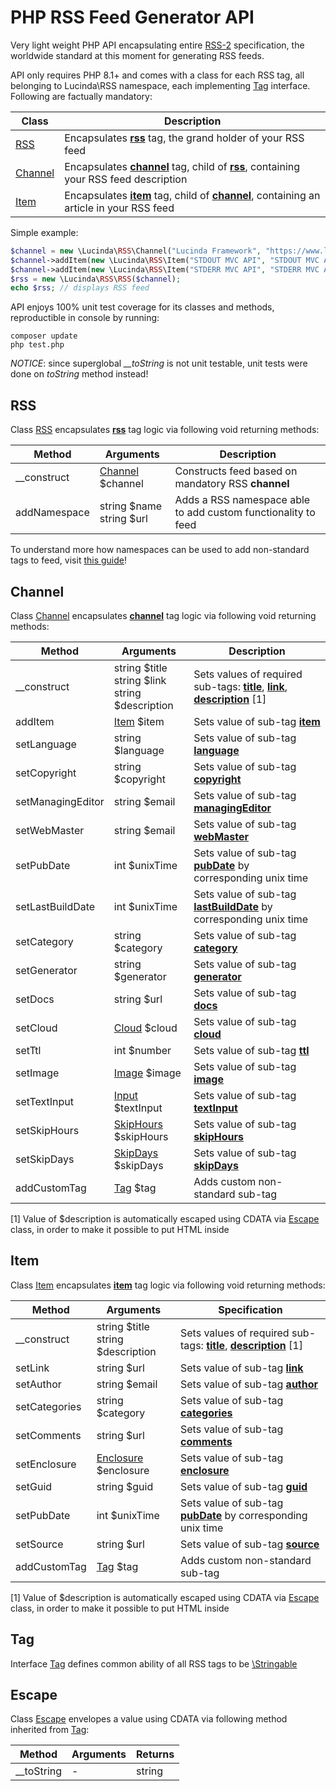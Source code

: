 # PHP RSS Feed Generator API

Very light weight PHP API encapsulating entire [RSS-2](https://validator.w3.org/feed/docs/rss2.html) specification, the worldwide standard at this moment for generating RSS feeds.

API only requires PHP 8.1+ and comes with a class for each RSS tag, all belonging to Lucinda\RSS namespace, each implementing [Tag](#Tag) interface. Following are factually mandatory:

| Class | Description |
| --- | --- |
| [RSS](#rss) | Encapsulates [**rss**](https://www.rssboard.org/rss-profile#element-rss) tag, the grand holder of your RSS feed |
| [Channel](#channel) | Encapsulates [**channel**](https://www.rssboard.org/rss-profile#element-channel) tag, child of [**rss**](https://www.rssboard.org/rss-profile#element-rss), containing your RSS feed description |
| [Item](#item) | Encapsulates [**item**](https://www.rssboard.org/rss-profile#element-channel-item) tag, child of [**channel**](https://www.rssboard.org/rss-profile#element-channel), containing an article in your RSS feed |

Simple example:

```php
$channel = new \Lucinda\RSS\Channel("Lucinda Framework", "https://www.lucinda-framework.com", "Current headlines from Lucinda Framework");
$channel->addItem(new \Lucinda\RSS\Item("STDOUT MVC API", "STDOUT MVC API was upgraded to a new version"));
$channel->addItem(new \Lucinda\RSS\Item("STDERR MVC API", "STDERR MVC API was upgraded to a new version"));
$rss = new \Lucinda\RSS\RSS($channel);
echo $rss; // displays RSS feed
```

API enjoys 100% unit test coverage for its classes and methods, reproductible in console by running:

```console
composer update
php test.php
```

*NOTICE*: since superglobal *__toString* is not unit testable, unit tests were done on *toString* method instead!

## RSS<a href="rss"></a>

Class [RSS](https://github.com/aherne/rss-generator/blob/master/src/RSS.php) encapsulates [**rss**](https://www.rssboard.org/rss-profile#element-rss) tag logic via following void returning methods:

| Method | Arguments | Description |
| --- | --- | --- |
| __construct | [Channel](#channel) $channel | Constructs feed based on mandatory RSS **channel** |
| addNamespace | string $name<br/>string $url | Adds a RSS namespace able to add custom functionality to feed |

To understand more how namespaces can be used to add non-standard tags to feed, visit [this guide](https://www.rssboard.org/rss-profile#namespace-elements)!

## Channel<a href="channel"></a>

Class [Channel](https://github.com/aherne/rss-generator/blob/master/src/Channel.php) encapsulates [**channel**](https://www.rssboard.org/rss-profile#element-channel) tag logic via following void returning methods:

| Method | Arguments | Description |
| --- | --- | --- |
| __construct | string $title<br/>string $link<br/>string $description | Sets values of required sub-tags: [**title**](https://www.rssboard.org/rss-profile#element-channel-title), [**link**](https://www.rssboard.org/rss-profile#element-channel-link), [**description**](https://www.rssboard.org/rss-profile#element-channel-description) [1] |
| addItem | [Item](#item) $item | Sets value of sub-tag [**item**](https://www.rssboard.org/rss-profile#element-channel-item) |
| setLanguage | string $language | Sets value of sub-tag [**language**](https://www.rssboard.org/rss-profile#element-channel-language) |
| setCopyright | string $copyright | Sets value of sub-tag [**copyright**](https://www.rssboard.org/rss-profile#element-channel-copyright) |
| setManagingEditor | string $email | Sets value of sub-tag [**managingEditor**](https://www.rssboard.org/rss-profile#element-channel-managingeditor) |
| setWebMaster | string $email | Sets value of sub-tag [**webMaster**](https://www.rssboard.org/rss-profile#element-channel-webmaster) |
| setPubDate | int $unixTime | Sets value of sub-tag [**pubDate**](https://www.rssboard.org/rss-profile#element-channel-pubdate) by corresponding unix time |
| setLastBuildDate | int $unixTime | Sets value of sub-tag [**lastBuildDate**](https://www.rssboard.org/rss-profile#element-channel-lastbuilddate) by corresponding unix time |
| setCategory | string $category | Sets value of sub-tag [**category**](https://www.rssboard.org/rss-profile#element-channel-category) |
| setGenerator | string $generator | Sets value of sub-tag [**generator**](https://www.rssboard.org/rss-profile#element-channel-generator) |
| setDocs | string $url | Sets value of sub-tag [**docs**](https://www.rssboard.org/rss-profile#element-channel-docs) |
| setCloud | [Cloud](https://github.com/aherne/rss-generator/blob/master/src/Cloud.php) $cloud | Sets value of sub-tag [**cloud**](https://www.rssboard.org/rss-profile#element-channel-cloud) |
| setTtl | int $number | Sets value of sub-tag [**ttl**](https://www.rssboard.org/rss-profile#element-channel-ttl) |
| setImage | [Image](https://github.com/aherne/rss-generator/blob/master/src/Image.php) $image | Sets value of sub-tag [**image**](https://www.rssboard.org/rss-profile#element-channel-image) |
| setTextInput | [Input](https://github.com/aherne/rss-generator/blob/master/src/Input.php) $textInput | Sets value of sub-tag [**textInput**](https://www.rssboard.org/rss-profile#element-channel-textinput) |
| setSkipHours | [SkipHours](https://github.com/aherne/rss-generator/blob/master/src/SkipHours.php) $skipHours | Sets value of sub-tag [**skipHours**](https://www.rssboard.org/rss-profile#element-channel-skiphours) |
| setSkipDays | [SkipDays](https://github.com/aherne/rss-generator/blob/master/src/SkipDays.php) $skipDays | Sets value of sub-tag [**skipDays**](https://www.rssboard.org/rss-profile#element-channel-skipdays) |
| addCustomTag | [Tag](#Tag) $tag | Adds custom non-standard sub-tag |

[1] Value of $description is automatically escaped using CDATA via [Escape](#escape) class, in order to make it possible to put HTML inside

## Item<a href="item"></a>

Class [Item](https://github.com/aherne/rss-generator/blob/master/src/Item.php) encapsulates [**item**](https://www.rssboard.org/rss-profile#element-channel-item) tag logic via following void returning methods:

| Method | Arguments | Specification |
| --- | --- | --- |
| __construct | string $title<br/>string $description | Sets values of required sub-tags: [**title**](https://www.rssboard.org/rss-profile#element-channel-item-title), [**description**](https://www.rssboard.org/rss-profile#element-channel-item-description) [1] |
| setLink | string $url | Sets value of sub-tag [**link**](https://www.rssboard.org/rss-profile#element-channel-item-link) |
| setAuthor | string $email | Sets value of sub-tag [**author**](https://www.rssboard.org/rss-profile#element-channel-item-author) |
| setCategories | string $category | Sets value of sub-tag [**categories**](https://www.rssboard.org/rss-profile#element-channel-item-categories) |
| setComments | string $url | Sets value of sub-tag [**comments**](https://www.rssboard.org/rss-profile#element-channel-item-comments) |
| setEnclosure | [Enclosure](https://github.com/aherne/rss-generator/blob/master/src/Enclosure.php) $enclosure | Sets value of sub-tag [**enclosure**](https://www.rssboard.org/rss-profile#element-channel-item-enclosure) |
| setGuid | string $guid | Sets value of sub-tag [**guid**](https://www.rssboard.org/rss-profile#element-channel-item-guid) |
| setPubDate | int $unixTime | Sets value of sub-tag [**pubDate**](https://www.rssboard.org/rss-profile#element-channel-item-pubdate) by corresponding unix time |
| setSource | string $url | Sets value of sub-tag [**source**](https://www.rssboard.org/rss-profile#element-channel-item-source) |
| addCustomTag | [Tag](#Tag) $tag | Adds custom non-standard sub-tag |

[1] Value of $description is automatically escaped using CDATA via [Escape](#escape) class, in order to make it possible to put HTML inside

## Tag<a href="tag"></a>

Interface [Tag](https://github.com/aherne/rss-generator/blob/master/src/Tag.php) defines common ability of all RSS tags to be [\Stringable](https://www.php.net/manual/en/class.stringable.php)

## Escape<a href="escape"></a>

Class [Escape](https://github.com/aherne/rss-generator/blob/master/src/Escape.php) envelopes a value using CDATA via following method inherited from [Tag](#tag):

| Method | Arguments | Returns |
| --- | --- | --- |
| __toString | - | string |